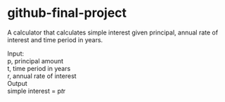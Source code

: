 # github-final-project

A calculator that calculates simple interest given principal, annual rate of interest and time period in years.

Input: <br/>
  p, principal amount <br/>
  t, time period in years <br/>
  r, annual rate of interest <br/>
Output <br/>
  simple interest = p*t*r
